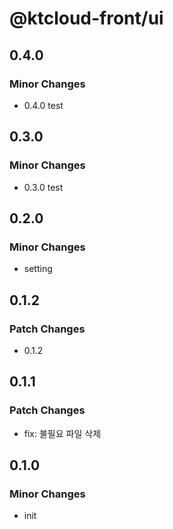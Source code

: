 # @ktcloud-front/ui

## 0.4.0

### Minor Changes

- 0.4.0 test

## 0.3.0

### Minor Changes

- 0.3.0 test

## 0.2.0

### Minor Changes

- setting

## 0.1.2

### Patch Changes

- 0.1.2

## 0.1.1

### Patch Changes

- fix: 불필요 파일 삭제

## 0.1.0

### Minor Changes

- init
